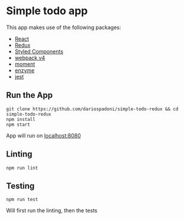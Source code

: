 

# Simple todo app

This app makes use of the following packages:
- [React](https://facebook.github.io/react/)
- [Redux](https://www.npmjs.com/package/redux)
- [Styled Components](https://www.styled-components.com/)
- [webpack v4](https://webpack.js.org/)
- [moment](http://momentjs.com)
- [enzyme](https://airbnb.io/enzyme/)
- [jest](https://jestjs.io)

## Run the App

```
git clone https://github.com/dariospadoni/simple-todo-redux && cd simple-todo-redux
npm install
npm start
```
App will run on [localhost:8080](http://localhost:8080/)

## Linting
```
npm run lint
```

## Testing

```
npm run test
```
Will first run the linting, then the tests

